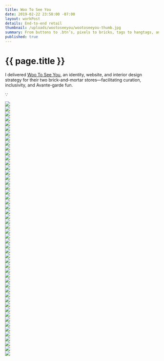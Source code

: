 ```yaml
---
title: Woo To See You
date: 2019-02-22 23:58:00 -07:00
layout: workPost
details: End-to-end retail
thumbnail: /uploads/wootoseeyou/wootoseeyou-thumb.jpg
summary: From buttons to .btn’s, pixels to bricks, tags to hangtags, and picks to pics.
published: true
---
```


<div class="mw-900  bp1-u-textAlign-center  u-mar-auto  u-mar-b05">
    <h1 class="u-noMargin  u-mar-b00"><strong>{{ page.title }}</strong></h1>
    <p class="as-h3">I delivered <a href="http://wootoseeyou.com/">Woo To See You</a>, an identity, website, and interior design strategy for their two brick-and-mortar stores—facilitating curation, inclusivity, and Avante-garde fun.</p>
    <p class="as-h5  bp1-u-textAlign-center  u-mar-b05">&#8757;</p>
</div>

<div class="Grid  Grid--withGutters">
    <div class="Grid-cell  u-size1of1">
        <img src="/uploads/wootoseeyou/wootoseeyou-hero.jpg"/>
    </div>
    <div class="Grid-cell  u-size1of4">
        <img src="/uploads/wootoseeyou/wootoseeyou-brand-grid.jpg"/>
    </div>
    <div class="Grid-cell  u-size1of4">
        <img src="/uploads/wootoseeyou/wootoseeyou-brand-grid-1.jpg"/>
    </div>
    <div class="Grid-cell  u-size1of4">
        <img src="/uploads/wootoseeyou/wootoseeyou-brand-grid-2.jpg"/>
    </div>
    <div class="Grid-cell  u-size1of4">
        <img src="/uploads/wootoseeyou/wootoseeyou-brand-grid-3.jpg"/>
    </div>
    <div class="Grid-cell  u-size1of4">
        <img src="/uploads/wootoseeyou/wootoseeyou-brand-grid-4.jpg"/>
    </div>
    <div class="Grid-cell  u-size1of4">
        <img src="/uploads/wootoseeyou/wootoseeyou-brand-grid-5.jpg"/>
    </div>
    <div class="Grid-cell  u-size1of4">
        <img src="/uploads/wootoseeyou/wootoseeyou-brand-grid-6.jpg"/>
    </div>
    <div class="Grid-cell  u-size1of4">
        <img src="/uploads/wootoseeyou/wootoseeyou-brand-grid-7.jpg"/>
    </div>
    <div class="Grid-cell  u-size1of2">
        <img src="/uploads/wootoseeyou/wootoseeyou-builds-2.jpg"/>
    </div>
    <div class="Grid-cell  u-size1of2">
        <img src="/uploads/wootoseeyou/wootoseeyou-builds-1.jpg"/>
    </div>
    <div class="Grid-cell  u-size1of2">
        <img src="/uploads/wootoseeyou/wootoseeyou-builds-4.jpg"/>
    </div>
    <div class="Grid-cell  u-size1of2">
        <img src="/uploads/wootoseeyou/wootoseeyou-builds-5.jpg"/>
    </div>
    <div class="Grid-cell  u-size1of2">
        <img src="/uploads/wootoseeyou/wootoseeyou-builds.jpg"/>
    </div>
    <div class="Grid-cell  u-size1of2">
        <img src="/uploads/wootoseeyou/wootoseeyou-builds-3.jpg"/>
    </div>
    <div class="Grid-cell  u-size1of4">
        <img src="/uploads/wootoseeyou/wootoseeyou-builds-26.jpg"/>
    </div>
    <div class="Grid-cell  u-size1of4">
        <img src="/uploads/wootoseeyou/wootoseeyou-builds-24.jpg"/>
    </div>
    <div class="Grid-cell  u-size1of2">
        <img src="/uploads/wootoseeyou/wootoseeyou-builds-25.jpg"/>
    </div>
    <div class="Grid-cell  u-size1of4">
        <img src="/uploads/wootoseeyou/wootoseeyou-builds-6.jpg"/>
    </div>
    <div class="Grid-cell  u-size1of4">
        <img src="/uploads/wootoseeyou/wootoseeyou-builds-9.jpg"/>
    </div>
    <div class="Grid-cell  u-size1of4">
        <img src="/uploads/wootoseeyou/wootoseeyou-builds-7.jpg"/>
    </div>
    <div class="Grid-cell  u-size1of4">
        <img src="/uploads/wootoseeyou/wootoseeyou-builds-8.jpg"/>
    </div>
    <div class="Grid-cell  u-size1of4">
        <img src="/uploads/wootoseeyou/wootoseeyou-builds-12.jpg"/>
    </div>
    <div class="Grid-cell  u-size1of4">
        <img src="/uploads/wootoseeyou/wootoseeyou-builds-11.jpg"/>
    </div>
    <div class="Grid-cell  u-size1of4">
        <img src="/uploads/wootoseeyou/wootoseeyou-builds-13.jpg"/>
    </div>
    <div class="Grid-cell  u-size1of4">
        <img src="/uploads/wootoseeyou/wootoseeyou-builds-14.jpg"/>
    </div>
    <div class="Grid-cell  u-size1of3">
        <img src="/uploads/wootoseeyou/wootoseeyou-builds-17.jpg"/>
    </div>
    <div class="Grid-cell  u-size1of3">
        <img src="/uploads/wootoseeyou/wootoseeyou-builds-16.jpg"/>
    </div>
    <div class="Grid-cell  u-size1of3">
        <img src="/uploads/wootoseeyou/wootoseeyou-builds-15.jpg"/>
    </div>
    <div class="Grid-cell  u-size1of3">
        <img src="/uploads/wootoseeyou/wootoseeyou-builds-18.jpg"/>
    </div>
    <div class="Grid-cell  u-size1of3">
        <img src="/uploads/wootoseeyou/wootoseeyou-builds-19.jpg"/>
    </div>
    <div class="Grid-cell  u-size1of3">
        <img src="/uploads/wootoseeyou/wootoseeyou-builds-20.jpg"/>
    </div>
    <div class="Grid-cell  u-size1of4">
        <img src="/uploads/wootoseeyou/wootoseeyou-builds-21.jpg"/>
    </div>
    <div class="Grid-cell  u-size1of4">
        <img src="/uploads/wootoseeyou/wootoseeyou-builds-22.jpg"/>
    </div>
    <div class="Grid-cell  u-size1of4">
        <img src="/uploads/wootoseeyou/wootoseeyou-builds-23.jpg"/>
    </div>
    <div class="Grid-cell  u-size1of4">
        <img src="/uploads/wootoseeyou/wootoseeyou-builds-10.jpg"/>
    </div>
    <div class="Grid-cell  u-size1of1">
        <img src="/uploads/wootoseeyou/wootoseeyou-spaces-1.jpg"/>
    </div>
    <div class="Grid-cell  u-size1of2">
        <img src="/uploads/wootoseeyou/wootoseeyou-spaces.jpg"/>
    </div>
    <div class="Grid-cell  u-size1of2">
        <img src="/uploads/wootoseeyou/wootoseeyou-spaces-2.jpg"/>
    </div>
    <div class="Grid-cell  u-size1of2">
        <img src="/uploads/wootoseeyou/wootoseeyou-spaces-3.jpg"/>
    </div>
    <div class="Grid-cell  u-size1of2">
        <img src="/uploads/wootoseeyou/wootoseeyou-spaces-4.jpg"/>
    </div>
    <div class="Grid-cell  u-size1of4">
        <img src="/uploads/wootoseeyou/wootoseeyou-spaces-10.jpg"/>
    </div>
    <div class="Grid-cell  u-size1of4">
        <img src="/uploads/wootoseeyou/wootoseeyou-spaces-8.jpg"/>
    </div>
    <div class="Grid-cell  u-size1of4">
        <img src="/uploads/wootoseeyou/wootoseeyou-spaces-6.jpg"/>
    </div>
    <div class="Grid-cell  u-size1of4">
        <img src="/uploads/wootoseeyou/wootoseeyou-spaces-5.jpg"/>
    </div>
    <div class="Grid-cell  u-size1of3">
        <img src="/uploads/wootoseeyou/wootoseeyou-spaces-9.jpg"/>
    </div>
    <div class="Grid-cell  u-size1of3">
        <img src="/uploads/wootoseeyou/wootoseeyou-spaces-7.jpg"/>
    </div>
    <div class="Grid-cell  u-size1of3">
        <img src="/uploads/wootoseeyou/wootoseeyou-spaces-11.jpg"/>
    </div>
    <div class="Grid-cell  u-size1of2">
        <img src="/uploads/wootoseeyou/wootoseeyou-people-1.jpg"/>
    </div>
    <div class="Grid-cell  u-size1of2">
        <img src="/uploads/wootoseeyou/wootooseeyou-people-2.jpg"/>
    </div>
    <div class="Grid-cell  u-size1of2">
        <img src="/uploads/wootoseeyou/wootoseeyou-people-3.jpg"/>
    </div>
    <div class="Grid-cell  u-size1of2">
        <img src="/uploads/wootoseeyou/wootoseeyou-people-4.jpg"/>
    </div>
</div>